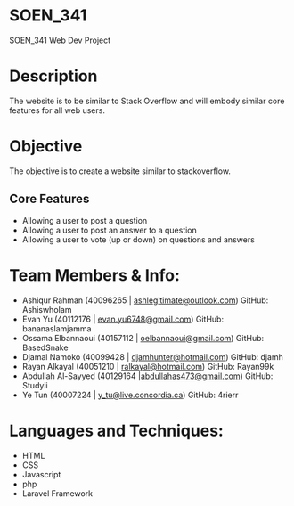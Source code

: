 # SOEN_341
SOEN_341 Web Dev Project


# Description
The website is to be similar to Stack Overflow and will embody similar core features for all web users.

# Objective
The objective is to create a website similar to stackoverflow.

## Core Features
* Allowing a user to post a question
* Allowing a user to post an answer to a question
* Allowing a user to vote (up or down) on questions and answers


# Team Members & Info:

* Ashiqur Rahman      (40096265 | ashlegitimate@outlook.com) GitHub: AshiswhoIam
* Evan Yu             (40112176 | evan.yu6748@gmail.com) GitHub: bananaslamjamma
* Ossama Elbannaoui   (40157112 | oelbannaoui@gmail.com) GitHub: BasedSnake
* Djamal Namoko       (40099428 | djamhunter@hotmail.com) GitHub: djamh
* Rayan Alkayal       (40051210 | ralkayal@hotmail.com) GitHub: Rayan99k
* Abdullah Al-Sayyed  (40129164 |abdullahas473@gmail.com) GitHub: Studyii
* Ye Tun              (40007224 | y_tu@live.concordia.ca) GitHub: 4rierr

# Languages and Techniques:

* HTML
* CSS
* Javascript
* php
* Laravel Framework
